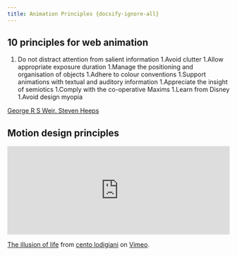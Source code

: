 ```yaml
---
title: Animation Principles {docsify-ignore-all}
---
```

## 10 principles for web animation 

1. Do not distract attention from salient information
1.Avoid clutter
1.Allow appropriate exposure duration
1.Manage the positioning and organisation of objects
1.Adhere to colour conventions
1.Support animations with textual and auditory information
1.Appreciate the insight of semiotics
1.Comply with the co-operative Maxims
1.Learn from Disney
1.Avoid design myopia

[George R S Weir. Steven Heeps](https://www.researchgate.net/publication/228600214_Getting_the_message_across_ten_principles_for_web_animation)


## Motion design principles

<div style="padding:39.69% 0 0 0;position:relative;"><iframe src="https://player.vimeo.com/video/93206523" style="position:absolute;top:0;left:0;width:100%;height:100%;" frameborder="0" allow="autoplay; fullscreen" allowfullscreen></iframe></div><script src="https://player.vimeo.com/api/player.js"></script>
<p><a href="https://vimeo.com/93206523">The illusion of life</a> from <a href="https://vimeo.com/centodesign">cento lodigiani</a> on <a href="https://vimeo.com">Vimeo</a>.</p>